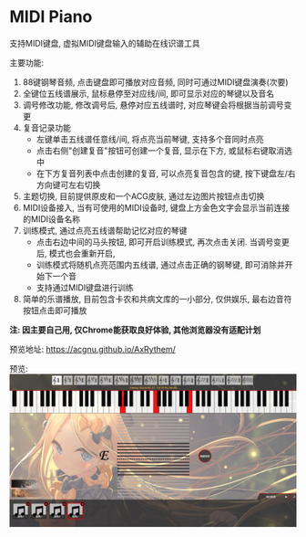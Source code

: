 # MIDI Piano 
支持MIDI键盘, 虚拟MIDI键盘输入的辅助在线识谱工具

主要功能:
1. 88键钢琴音频, 点击键盘即可播放对应音频, 同时可通过MIDI键盘演奏(次要)
2. 全键位五线谱展示, 鼠标悬停至对应线/间, 即可显示对应的琴键以及音名
3. 调号修改功能, 修改调号后, 悬停对应五线谱时, 对应琴键会将根据当前调号变更
4. 复音记录功能
	+ 左键单击五线谱任意线/间, 将点亮当前琴键, 支持多个音同时点亮
	+ 点击右侧"创建复音"按钮可创建一个复音, 显示在下方, 或鼠标右键取消选中
	+ 在下方复音列表中点击创建的复音, 可以点亮复音包含的键, 按下键盘左/右方向键可左右切换
5. 主题切换, 目前提供原皮和一个ACG皮肤, 通过左边图片按钮点击切换
6. MIDI设备接入, 当有可使用的MIDI设备时, 键盘上方金色文字会显示当前连接的MIDI设备名称
7. 训练模式, 通过点亮五线谱帮助记忆对应的琴键
    + 点击右边中间的马头按钮, 即可开启训练模式, 再次点击关闭. 当调号变更后, 模式也会重新开启, 
    + 训练模式将随机点亮范围内五线谱, 通过点击正确的钢琴键, 即可消除并开始下一个音
    + 支持通过MIDI键盘进行训练
8. 简单的乐谱播放, 目前包含卡农和共病文库的一小部分, 仅供娱乐, 最右边音符按钮点击即可播放

**注: 因主要自己用, 仅Chrome能获取良好体验, 其他浏览器没有适配计划**

预览地址: https://acgnu.github.io/AxRythem/

预览:
![preview.png](https://raw.githubusercontent.com/Acgnu/AxRythem/master/core/preview.jpg "preview")


	
